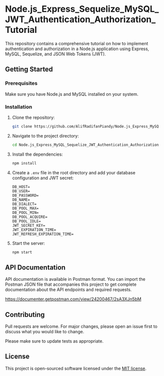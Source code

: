 # Node.js_Express_Sequelize_MySQL_JWT_Authentication_Authorization_Tutorial

This repository contains a comprehensive tutorial on how to implement authentication and authorization in a Node.js application using Express, MySQL, Sequelize, and JSON Web Tokens (JWT).

## Getting Started

### Prerequisites

Make sure you have Node.js and MySQL installed on your system.

### Installation

1. Clone the repository:

   ```bash
   git clone https://github.com/AlifRadifanPiandy/Node.js_Express_MySQL_Sequelize_JWT_Authentication_Authorization_Tutorial.git
   ```

2. Navigate to the project directory:

   ```bash
   cd Node.js_Express_MySQL_Sequelize_JWT_Authentication_Authorization_Tutorial
   ```

3. Install the dependencies:

   ```bash
   npm install
   ```

4. Create a `.env` file in the root directory and add your database configuration and JWT secret:

   ```env
   DB_HOST=
   DB_USER=
   DB_PASSWORD=
   DB_NAME=
   DB_DIALECT=
   DB_POOL_MAX=
   DB_POOL_MIN=
   DB_POOL_ACQUIRE=
   DB_POOL_IDLE=
   JWT_SECRET_KEY=
   JWT_EXPIRATION_TIME=
   JWT_REFRESH_EXPIRATION_TIME=
   ```

5. Start the server:
   ```bash
   npm start
   ```

## API Documentation

API documentation is available in Postman format. You can import the Postman JSON file that accompanies this project to get complete documentation about the API endpoints and required requests.

https://documenter.getpostman.com/view/24200467/2sA3XJn5bM

## Contributing

Pull requests are welcome. For major changes, please open an issue first
to discuss what you would like to change.

Please make sure to update tests as appropriate.

## License

This project is open-sourced software licensed under the [MIT license](https://opensource.org/licenses/MIT).
